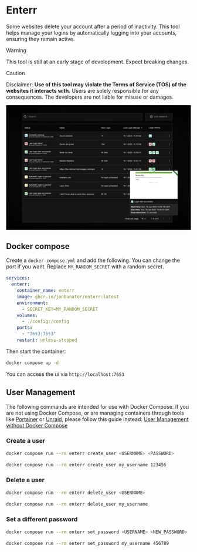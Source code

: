 # Enterr
Some websites delete your account after a period of inactivity. This tool helps manage your logins by automatically logging into your accounts, ensuring they remain active.

> [!WARNING]
> This tool is still at an early stage of development. Expect breaking changes.

> [!CAUTION]
> Disclaimer: **Use of this tool may violate the Terms of Service (TOS) of the websites it interacts with.** Users are solely responsible for any consequences. The developers are not liable for misuse or damages.

<img alt="enterr logo" src=".github/images/screenshot.png"/>

## Docker compose
Create a `docker-compose.yml` and add the following. You can change the port if you want. Replace `MY_RANDOM_SECRET` with a random secret.
```yml
services:
  enterr:
    container_name: enterr
    image: ghcr.io/jonbunator/enterr:latest
    environment:
      - SECRET_KEY=MY_RANDOM_SECRET
    volumes:
      - ./config:/config
    ports:
      - "7653:7653"
    restart: unless-stopped
```
Then start the container:
```bash
docker compose up -d
```
You can access the ui via `http://localhost:7653`

## User Management
The following commands are intended for use with Docker Compose. If you are not using Docker Compose, or are managing containers through tools like [Portainer](https://portainer.io) or [Unraid](https://unraid.net), please follow this guide instead: [User Management without Docker Compose](https://github.com/JonBunator/Enterr/wiki/User-Management-without-Docker-Compose)

### Create a user
```bash
docker compose run --rm enterr create_user <USERNAME> <PASSWORD>
```
```bash
docker compose run --rm enterr create_user my_username 123456
```

### Delete a user
```bash
docker compose run --rm enterr delete_user <USERNAME>
```
```bash
docker compose run --rm enterr delete_user my_username
```

### Set a different password
```bash
docker compose run --rm enterr set_password <USERNAME> <NEW_PASSWORD>
```
```bash
docker compose run --rm enterr set_password my_username 456789
```